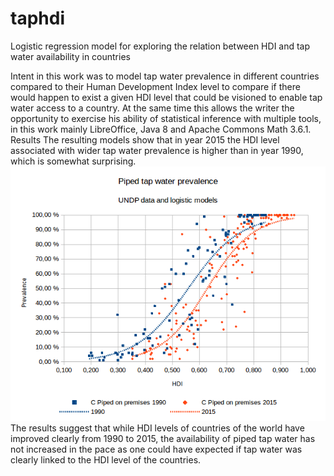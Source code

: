 # taphdi
Logistic regression model for exploring the relation between HDI and tap water availability in countries

Intent in this work was to model tap water prevalence in different countries compared to their Human Development Index level to compare if there would happen to exist a given HDI level that could be visioned to enable tap water access to a country. At the same time this allows the writer the opportunity to exercise his ability of statistical inference with multiple tools, in this work mainly LibreOffice, Java 8 and Apache Commons Math 3.6.1.
Results
The resulting models show that in year 2015 the HDI level associated with wider tap water prevalence is higher than in year 1990, which is somewhat surprising.
![alt text](https://raw.githubusercontent.com/tapiosivonen/taphdi/master/doc/images/logisticestimation.png "Logistic model")
The results suggest that while HDI levels of countries of the world have improved clearly from 1990 to 2015, the availability of piped tap water has not increased in the pace as one could have expected if tap water was clearly linked to the HDI level of the countries.
